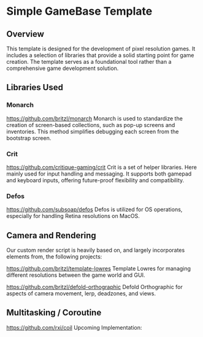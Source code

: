 # Simple GameBase Template
## Overview
This template is designed for the development of pixel resolution games. It includes a selection of libraries that provide a solid starting point for game creation. The template serves as a foundational tool rather than a comprehensive game development solution.

## Libraries Used
### Monarch
https://github.com/britzl/monarch
Monarch is used to standardize the creation of screen-based collections, such as pop-up screens and inventories. This method simplifies debugging each screen from the bootstrap screen.

### Crit
https://github.com/critique-gaming/crit
Crit is a set of helper libraries. Here mainly used for input handling and messaging. It supports both gamepad and keyboard inputs, offering future-proof flexibility and compatibility.

### Defos
https://github.com/subsoap/defos
Defos is utilized for OS operations, especially for handling Retina resolutions on MacOS.

## Camera and Rendering
Our custom render script is heavily based on, and largely incorporates elements from, the following projects:

https://github.com/britzl/template-lowres
Template Lowres for managing different resolutions between the game world and GUI.

https://github.com/britzl/defold-orthographic
Defold Orthographic for aspects of camera movement, lerp, deadzones, and views.

## Multitasking / Coroutine
https://github.com/rxi/coil
Upcoming Implementation:
